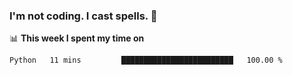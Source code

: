 ### I'm not coding. I cast spells. 🎩

📊 **This week I spent my time on**
<!--START_SECTION:waka-->

```text
Python   11 mins         █████████████████████████   100.00 %
```

<!--END_SECTION:waka-->
